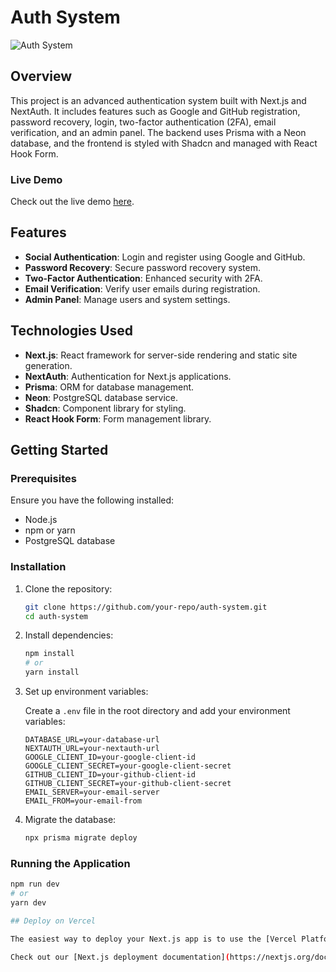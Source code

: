 # Auth System

![Auth System](https://your-image-url.com)

## Overview

This project is an advanced authentication system built with Next.js and NextAuth. It includes features such as Google and GitHub registration, password recovery, login, two-factor authentication (2FA), email verification, and an admin panel. The backend uses Prisma with a Neon database, and the frontend is styled with Shadcn and managed with React Hook Form.

### Live Demo

Check out the live demo [here](https://auth-v5-system.vercel.app/).

## Features

- **Social Authentication**: Login and register using Google and GitHub.
- **Password Recovery**: Secure password recovery system.
- **Two-Factor Authentication**: Enhanced security with 2FA.
- **Email Verification**: Verify user emails during registration.
- **Admin Panel**: Manage users and system settings.

## Technologies Used

- **Next.js**: React framework for server-side rendering and static site generation.
- **NextAuth**: Authentication for Next.js applications.
- **Prisma**: ORM for database management.
- **Neon**: PostgreSQL database service.
- **Shadcn**: Component library for styling.
- **React Hook Form**: Form management library.

## Getting Started

### Prerequisites

Ensure you have the following installed:

- Node.js
- npm or yarn
- PostgreSQL database

### Installation

1. Clone the repository:

    ```bash
    git clone https://github.com/your-repo/auth-system.git
    cd auth-system
    ```

2. Install dependencies:

    ```bash
    npm install
    # or
    yarn install
    ```

3. Set up environment variables:

    Create a `.env` file in the root directory and add your environment variables:

    ```plaintext
    DATABASE_URL=your-database-url
    NEXTAUTH_URL=your-nextauth-url
    GOOGLE_CLIENT_ID=your-google-client-id
    GOOGLE_CLIENT_SECRET=your-google-client-secret
    GITHUB_CLIENT_ID=your-github-client-id
    GITHUB_CLIENT_SECRET=your-github-client-secret
    EMAIL_SERVER=your-email-server
    EMAIL_FROM=your-email-from
    ```

4. Migrate the database:

    ```bash
    npx prisma migrate deploy
    ```

### Running the Application

```bash
npm run dev
# or
yarn dev

## Deploy on Vercel

The easiest way to deploy your Next.js app is to use the [Vercel Platform](https://vercel.com/new?utm_medium=default-template&filter=next.js&utm_source=create-next-app&utm_campaign=create-next-app-readme) from the creators of Next.js.

Check out our [Next.js deployment documentation](https://nextjs.org/docs/deployment) for more details.
